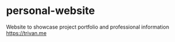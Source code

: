 # personal-website
Website to showcase project portfolio and professional information
https://trivan.me
